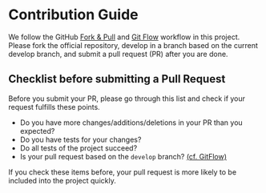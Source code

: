# Contribution Guide

We follow the GitHub [Fork & Pull][forkandpull] and [Git Flow][gitflow] workflow in this project.
Please fork the official repository, develop in a branch based on the
current develop branch, and submit a pull request (PR) after you are done.

[forkandpull]: https://help.github.com/articles/about-pull-requests/
[gitflow]: http://nvie.com/posts/a-successful-git-branching-model/

## Checklist before submitting a Pull Request

Before you submit your PR, please go through this list and check if
your request fulfills these points.

- Do you have more changes/additions/deletions in your PR than you expected?
- Do you have tests for your changes?
- Do all tests of the project succeed?
- Is your pull request based on the `develop` branch? [(cf. GitFlow)][gitflow]

If you check these items before, your pull request is more likely to be
included into the project quickly.

